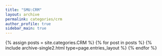 ```yaml
---
title: "SMU:CRM"
layout: archive
permalink: categories/crm
author_profile: true
sidebar_main: true
---
```



{% assign posts = site.categories.CRM %}
{% for post in posts %} {% include archive-single2.html type=page.entries_layout %} {% endfor %}
